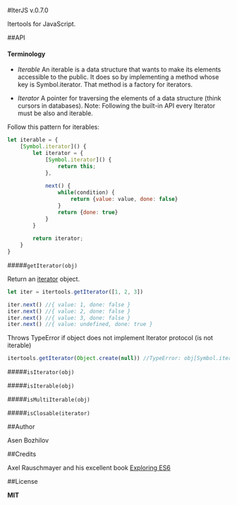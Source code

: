 #IterJS v.0.7.0

Itertools for JavaScript.

##API

#### Terminology

* *Iterable*
An iterable is a data structure that wants to make its elements accessible to the public. It does so by implementing a method whose key is Symbol.iterator. That method is a factory for iterators.

* *Iterator*
A pointer for traversing the elements of a data structure (think cursors in databases).
Note: Following the built-in API every Iterator must be also and iterable. 

Follow this pattern for iterables: 

```javascript
let iterable = {
    [Symbol.iterator]() {
        let iterator = {
            [Symbol.iterator]() {
                return this;
            },
            
            next() {
                while(condition) {
                    return {value: value, done: false}
                }
                return {done: true}
            }
        }
        
        return iterator;
    }
}
```

#####`getIterator(obj)`

Return an [iterator](https://developer.mozilla.org/en-US/docs/Web/JavaScript/Reference/Iteration_protocols#iterator) object.

```javascript
let iter = itertools.getIterator([1, 2, 3])

iter.next() //{ value: 1, done: false }
iter.next() //{ value: 2, done: false }
iter.next() //{ value: 3, done: false }
iter.next() //{ value: undefined, done: true } 
```

Throws TypeError if object does not implement Iterator protocol (is not iterable)

```javascript
itertools.getIterator(Object.create(null)) //TypeError: obj[Symbol.iterator] is not a function
```

#####`isIterator(obj)`

#####`isIterable(obj)`

#####`isMultiIterable(obj)` 

#####`isClosable(iterator)`


##Author

Asen Bozhilov

##Credits 

Axel Rauschmayer and his excellent book [Exploring ES6](http://exploringjs.com/)

##License

**MIT**  

